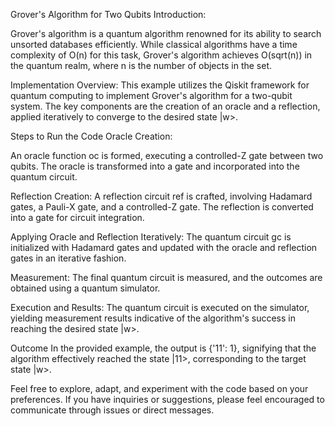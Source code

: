 Grover's Algorithm for Two Qubits
Introduction:

Grover's algorithm is a quantum algorithm renowned for its ability to search unsorted databases efficiently. While classical algorithms have a time complexity of O(n) for this task, Grover's algorithm achieves O(sqrt(n)) in the quantum realm, where n is the number of objects in the set.

Implementation Overview:
This example utilizes the Qiskit framework for quantum computing to implement Grover's algorithm for a two-qubit system. The key components are the creation of an oracle and a reflection, applied iteratively to converge to the desired state |w>.

Steps to Run the Code
Oracle Creation:

An oracle function oc is formed, executing a controlled-Z gate between two qubits.
The oracle is transformed into a gate and incorporated into the quantum circuit.

Reflection Creation:
A reflection circuit ref is crafted, involving Hadamard gates, a Pauli-X gate, and a controlled-Z gate.
The reflection is converted into a gate for circuit integration.

Applying Oracle and Reflection Iteratively:
The quantum circuit gc is initialized with Hadamard gates and updated with the oracle and reflection gates in an iterative fashion.

Measurement:
The final quantum circuit is measured, and the outcomes are obtained using a quantum simulator.

Execution and Results:
The quantum circuit is executed on the simulator, yielding measurement results indicative of the algorithm's success in reaching the desired state |w>.

Outcome
In the provided example, the output is {'11': 1}, signifying that the algorithm effectively reached the state |11>, corresponding to the target state |w>.

Feel free to explore, adapt, and experiment with the code based on your preferences. If you have inquiries or suggestions, please feel encouraged to communicate through issues or direct messages.
